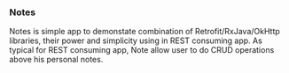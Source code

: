 ### Notes

Notes is simple app to demonstate combination of Retrofit/RxJava/OkHttp libraries, their power and simplicity using in REST consuming app.
As typical for REST consuming app, Note allow user to do CRUD operations above his personal notes.